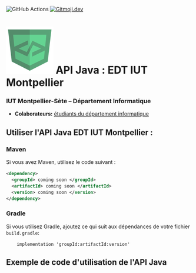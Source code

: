 ![GitHub Actions](https://github.com/DevLab-umontp/API-JAVA-EDT/workflows/Java%20CI%20with%20Maven/badge.svg)
[![Gitmoji.dev](https://img.shields.io/badge/gitmoji-%20😜%20😍-FFDD67.svg?style=flat-square)](https://gitmoji.dev)
# ![](ressources/devicon.png) API Java : EDT IUT Montpellier

### IUT Montpellier-Sète – Département Informatique
* **Colaborateurs:** [étudiants du département informatique](https://iut-montpellier-sete.edu.umontpellier.fr/dut-informatique/)


## Utiliser l'API Java EDT IUT Montpellier :

### Maven 

Si vous avez Maven, utilisez le code suivant :

```xml
<dependency>
  <groupId> coming soon </groupId>
  <artifactId> coming soon </artifactId>
  <version> coming soon </version>
</dependency>
```

### Gradle

Si vous utilisez Gradle, ajoutez ce qui suit aux dépendances de votre fichier `build.gradle`:

```
    implementation 'groupId:artifactId:version'
```

## Exemple de code d'utilisation de l'API Java

